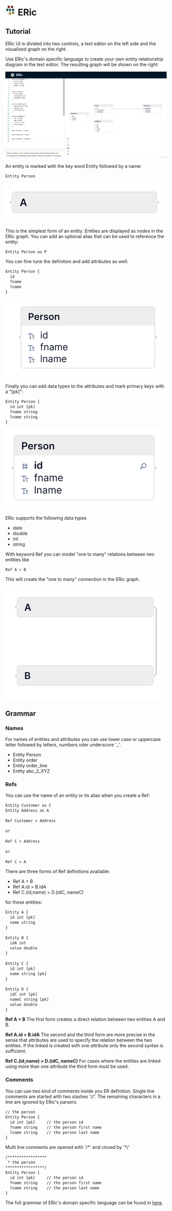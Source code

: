 # <img src="../src/logo.png" alt="logo" width="32"/> ERic	

## Tutorial

ERic UI is divided into two controls, a text editor on the left side and the visualized graph on the right.

Use ERic's domain specific language to create your own entity relationship diagram in the text editor. The resulting graph will be shown on the right:

![eric.png](../eric.png)


An entity is marked with the key word Entity followed by a name:

```
Entity Person
```

![Entity](Entity.png)

This is the simplest form of an entity. Entities are displayed as nodes in the ERic graph. You can add an optional alias that can be used to reference the entity:

```
Entity Person as P
```

You can fine tune the definition and add attributes as well:

```
Entity Person {
  id
  fname
  lname
}
```

![Entity Attributes](EntityAttributes.png)

Finally you can add data types to the attributes and mark primary keys with a "[pk]":

```
Entity Person {
  id int [pk]
  fname string
  lname string
}
```

![Entity Complete](EntityComplete.png)

ERic supports the following data types

- date
- double
- int
- string

With keyword Ref you can model "one to many" relations between two entities like

```
Ref A > B
```

This will create the "one to many" connection in the ERic graph.

![Ref](Ref.png)


## Grammar

### Names

For names of entities and attributes you can use lower case or uppercase letter followed by letters, numbers oder underscore '_'.

- Entity Person
- Entity order
- Entity order_line
- Entity abc_2_XYZ

### Refs

You can use the name of an entity or its alias when you create a Ref:

```
Entity Customer as C
Entity Address as A

Ref Customer > Address

or

Ref C > Address

or

Ref C > A
```

There are three forms of Ref definitions available:

- Ref A > B
- Ref A.id > B.idA
- Ref C.(id,name) > D.(idC, nameC)

for these entities:

```
Entity A {
  id int [pk]
  name string
}

Entity B {
  idA int
  value double  
}

Entity C {
  id int [pk]
  name string [pk]
}

Entity D {
  idC int [pk]
  nameC string [pk]
  value double  
}
```

**Ref A > B**
The first form creates a direct relation between two entities A and B.

**Ref A.id > B.idA**
The second and the third form are more precise in the sense that attributes are used to specify the relation between the two entities. If the linked is created with one attribute only the second syntax is sufficient.

**Ref C.(id,name) > D.(idC, nameC)**
For cases where the entities are linked using more than one attribute the third form must be used.

### Comments

You can use two kind of comments inside you ER definition. Single line comments are started with two slashes '//'. The remaining characters in a line are ignored by ERic's parsers.

```
// the person
Entity Person {
  id int [pk]     // the person id
  fname string    // the person first name
  lname string    // the person last name
}
```

Multi line comments are opened with '/\*' and closed by '\*/'

```
/*****************
 * the person
*****************/
Entity Person {
  id int [pk]     // the person id
  fname string    // the person first name
  lname string    // the person last name
}
```

The full grammar of ERic's domain specific language can be found in [here](../src/Ohm.js).
